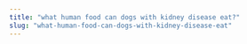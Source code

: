 ```yaml
---
title: "what human food can dogs with kidney disease eat?"
slug: "what-human-food-can-dogs-with-kidney-disease-eat"
---
```


